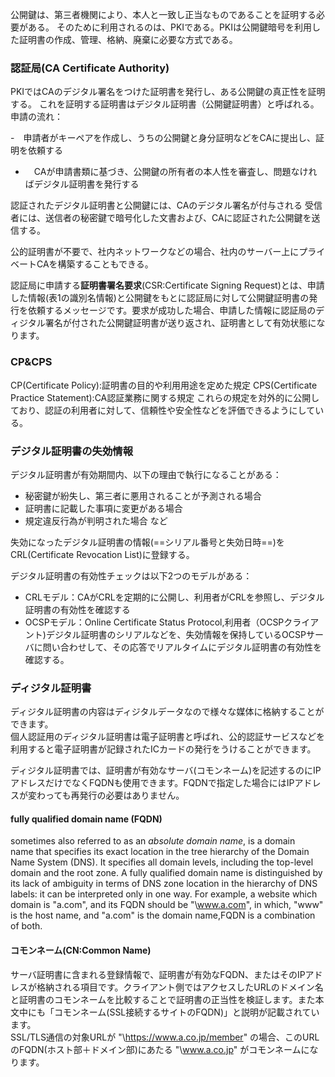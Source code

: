 公開鍵は、第三者機関により、本人と一致し正当なものであることを証明する必要がある。
そのために利用されるのは、PKIである。PKIは公開鍵暗号を利用した証明書の作成、管理、格納、廃棄に必要な方式である。

### 認証局(CA Certificate Authority)
PKIではCAのデジタル署名をつけた証明書を発行し、ある公開鍵の真正性を証明する。
これを証明する証明書はデジタル証明書（公開鍵証明書）と呼ばれる。
申請の流れ：

-　申請者がキーペアを作成し、うちの公開鍵と身分証明などをCAに提出し、証明を依頼する
- 　CAが申請書類に基づき、公開鍵の所有者の本人性を審査し、問題なければデジタル証明書を発行する

認証されたデジタル証明書と公開鍵には、CAのデジタル署名が付与される
受信者には、送信者の秘密鍵で暗号化した文書および、CAに認証された公開鍵を送信する。

公的証明書が不要で、社内ネットワークなどの場合、社内のサーバー上にプライベートCAを構築することもできる。

認証局に申請する**証明書署名要求**(CSR:Certificate Signing Request)とは、申請した情報(表1の識別名情報)と公開鍵をもとに認証局に対して公開鍵証明書の発行を依頼するメッセージです。要求が成功した場合、申請した情報に認証局のディジタル署名が付された公開鍵証明書が送り返され、証明書として有効状態になります。

### CP&CPS
CP(Certificate Policy):証明書の目的や利用用途を定めた規定
CPS(Certificate Practice Statement):CA認証業務に関する規定
これらの規定を対外的に公開しており、認証の利用者に対して、信頼性や安全性などを評価できるようにしている。

### デジタル証明書の失効情報
デジタル証明書が有効期間内、以下の理由で執行になることがある：
- 秘密鍵が紛失し、第三者に悪用されることが予測される場合
- 証明書に記載した事項に変更がある場合
- 規定違反行為が判明された場合
  など

失効になったデジタル証明書の情報(==シリアル番号と失効日時==)をCRL(Certificate Revocation List)に登録する。

デジタル証明書の有効性チェックは以下2つのモデルがある：
- CRLモデル：CAがCRLを定期的に公開し、利用者がCRLを参照し、デジタル証明書の有効性を確認する
- OCSPモデル：Online Certificate Status Protocol,利用者（OCSPクライアント)デジタル証明書のシリアルなどを、失効情報を保持しているOCSPサーバに問い合わせして、その応答でリアルタイムにデジタル証明書の有効性を確認する。

### ディジタル証明書

ディジタル証明書の内容はディジタルデータなので様々な媒体に格納することができます。  
個人認証用のディジタル証明書は電子証明書と呼ばれ、公的認証サービスなどを利用すると電子証明書が記録されたICカードの発行をうけることができます。

ディジタル証明書では、証明書が有効なサーバ(コモンネーム)を記述するのにIPアドレスだけでなくFQDNも使用できます。FQDNで指定した場合にはIPアドレスが変わっても再発行の必要はありません。

#### **fully qualified domain name** (**FQDN**) 
sometimes also referred to as an _absolute domain name_, is a domain name that specifies its exact location in the tree hierarchy of the Domain Name System (DNS). It specifies all domain levels, including the top-level domain and the root zone. A fully qualified domain name is distinguished by its lack of ambiguity in terms of DNS zone location in the hierarchy of DNS labels: it can be interpreted only in one way.
For example, a website which domain is "a.com", and its FQDN should be "\www.a.com", in which, "www" is the host name, and "a.com" is the domain name,FQDN is a combination of both.

#### **コモンネーム**(CN:Common Name)
サーバ証明書に含まれる登録情報で、証明書が有効なFQDN、またはそのIPアドレスが格納される項目です。クライアント側ではアクセスしたURLのドメイン名と証明書のコモンネームを比較することで証明書の正当性を検証します。また本文中にも「コモンネーム(SSL接続するサイトのFQDN)」と説明が記載されています。  
SSL/TLS通信の対象URLが "\https://www.a.co.jp/member" の場合、このURLのFQDN(ホスト部＋ドメイン部)にあたる "\www.a.co.jp" がコモンネームになります。
